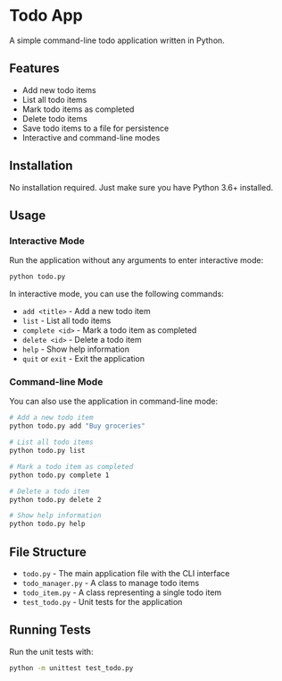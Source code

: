 # Todo App

A simple command-line todo application written in Python.

## Features

- Add new todo items
- List all todo items
- Mark todo items as completed
- Delete todo items
- Save todo items to a file for persistence
- Interactive and command-line modes

## Installation

No installation required. Just make sure you have Python 3.6+ installed.

## Usage

### Interactive Mode

Run the application without any arguments to enter interactive mode:

```bash
python todo.py
```

In interactive mode, you can use the following commands:

- `add <title>` - Add a new todo item
- `list` - List all todo items
- `complete <id>` - Mark a todo item as completed
- `delete <id>` - Delete a todo item
- `help` - Show help information
- `quit` or `exit` - Exit the application

### Command-line Mode

You can also use the application in command-line mode:

```bash
# Add a new todo item
python todo.py add "Buy groceries"

# List all todo items
python todo.py list

# Mark a todo item as completed
python todo.py complete 1

# Delete a todo item
python todo.py delete 2

# Show help information
python todo.py help
```

## File Structure

- `todo.py` - The main application file with the CLI interface
- `todo_manager.py` - A class to manage todo items
- `todo_item.py` - A class representing a single todo item
- `test_todo.py` - Unit tests for the application

## Running Tests

Run the unit tests with:

```bash
python -m unittest test_todo.py
```